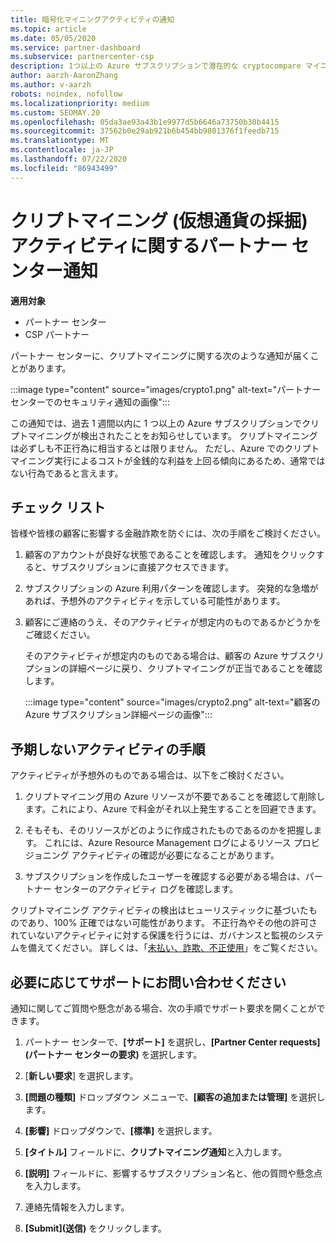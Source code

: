 ```yaml
---
title: 暗号化マイニングアクティビティの通知
ms.topic: article
ms.date: 05/05/2020
ms.service: partner-dashboard
ms.subservice: partnercenter-csp
description: 1つ以上の Azure サブスクリプションで潜在的な cryptocompare マイニング (または暗号化マイニング) に関する通知が表示された場合の意味について説明します。
author: aarzh-AaronZhang
ms.author: v-aarzh
robots: noindex, nofollow
ms.localizationpriority: medium
ms.custom: SEOMAY.20
ms.openlocfilehash: 05da3ae93a43b1e9977d5b6646a73750b30b4415
ms.sourcegitcommit: 37562b0e29ab921b6b454bb9801376f1feedb715
ms.translationtype: MT
ms.contentlocale: ja-JP
ms.lasthandoff: 07/22/2020
ms.locfileid: "86943499"
---
```

# <a name="partner-center-notification-for-cryptocurrency-mining-activity"></a>クリプトマイニング (仮想通貨の採掘) アクティビティに関するパートナー センター通知

**適用対象**

-  パートナー センター
-  CSP パートナー

パートナー センターに、クリプトマイニングに関する次のような通知が届くことがあります。

:::image type="content" source="images/crypto1.png" alt-text="パートナー センターでのセキュリティ通知の画像":::

この通知では、過去 1 週間以内に 1 つ以上の Azure サブスクリプションでクリプトマイニングが検出されたことをお知らせしています。 クリプトマイニングは必ずしも不正行為に相当するとは限りません。 ただし、Azure でのクリプトマイニング実行によるコストが金銭的な利益を上回る傾向にあるため、通常ではない行為であると言えます。

## <a name="checklist"></a>チェック リスト

皆様や皆様の顧客に影響する金融詐欺を防ぐには、次の手順をご検討ください。

1. 顧客のアカウントが良好な状態であることを確認します。 通知をクリックすると、サブスクリプションに直接アクセスできます。

2. サブスクリプションの Azure 利用パターンを確認します。 突発的な急増があれば、予想外のアクティビティを示している可能性があります。

3. 顧客にご連絡のうえ、そのアクティビティが想定内のものであるかどうかをご確認ください。

   そのアクティビティが想定内のものである場合は、顧客の Azure サブスクリプションの詳細ページに戻り、クリプトマイニングが正当であることを確認します。

   :::image type="content" source="images/crypto2.png" alt-text="顧客の Azure サブスクリプション詳細ページの画像":::

## <a name="steps-for-unexpected-activity"></a>予期しないアクティビティの手順

アクティビティが予想外のものである場合は、以下をご検討ください。

1. クリプトマイニング用の Azure リソースが不要であることを確認して削除します。これにより、Azure で料金がそれ以上発生することを回避できます。

2. そもそも、そのリソースがどのように作成されたものであるのかを把握します。 これには、Azure Resource Management ログによるリソース プロビジョニング アクティビティの確認が必要になることがあります。

3. サブスクリプションを作成したユーザーを確認する必要がある場合は、パートナー センターのアクティビティ ログを確認します。

クリプトマイニング アクティビティの検出はヒューリスティックに基づいたものであり、100% 正確ではない可能性があります。 不正行為やその他の許可されていないアクティビティに対する保護を行うには、ガバナンスと監視のシステムを備えてください。 詳しくは、「[未払い、詐欺、不正使用](non-payment--fraud--or-misuse.md)」をご覧ください。

## <a name="contact-support-if-needed"></a>必要に応じてサポートにお問い合わせください

通知に関してご質問や懸念がある場合、次の手順でサポート要求を開くことができます。

1. パートナー センターで、**[サポート]** を選択し、**[Partner Center requests]\(パートナー センターの要求\)** を選択します。

2. [**新しい要求**] を選択します。 

3. **[問題の種類]** ドロップダウン メニューで、**[顧客の追加または管理]** を選択します。

4. **[影響]** ドロップダウンで、**[標準]** を選択します。

5. **[タイトル]** フィールドに、**クリプトマイニング通知**と入力します。

6. **[説明]** フィールドに、影響するサブスクリプション名と、他の質問や懸念点を入力します。

7. 連絡先情報を入力します。

8. **[Submit]\(送信\)** をクリックします。
